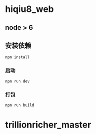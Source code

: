# hiqiu8_web
## node > 6
## 安装依赖
```
npm install
```
### 启动
```
npm run dev
```
### 打包
```
npm run build
```
# trillionricher_master
